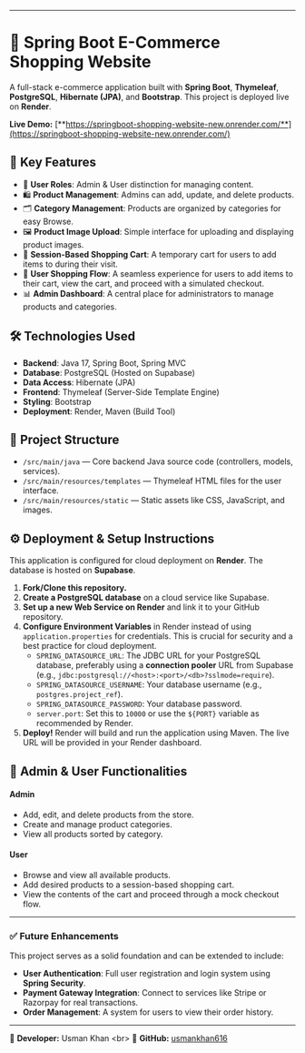 -----

# 🛒 Spring Boot E-Commerce Shopping Website

A full-stack e-commerce application built with **Spring Boot**, **Thymeleaf**, **PostgreSQL**, **Hibernate (JPA)**, and **Bootstrap**. This project is deployed live on **Render**.

**Live Demo:** [**https://springboot-shopping-website-new.onrender.com/**](https://springboot-shopping-website-new.onrender.com/)

## 🚀 Key Features

  - 🔐 **User Roles**: Admin & User distinction for managing content.
  - 🛍️ **Product Management**: Admins can add, update, and delete products.
  - 🗂️ **Category Management**: Products are organized by categories for easy Browse.
  - 🖼️ **Product Image Upload**: Simple interface for uploading and displaying product images.
  - 🛒 **Session-Based Shopping Cart**: A temporary cart for users to add items to during their visit.
  - 👤 **User Shopping Flow**: A seamless experience for users to add items to their cart, view the cart, and proceed with a simulated checkout.
  - 📊 **Admin Dashboard**: A central place for administrators to manage products and categories.

## 🛠️ Technologies Used

  - **Backend**: Java 17, Spring Boot, Spring MVC
  - **Database**: PostgreSQL (Hosted on Supabase)
  - **Data Access**: Hibernate (JPA)
  - **Frontend**: Thymeleaf (Server-Side Template Engine)
  - **Styling**: Bootstrap
  - **Deployment**: Render, Maven (Build Tool)

## 📁 Project Structure

  - `/src/main/java` — Core backend Java source code (controllers, models, services).
  - `/src/main/resources/templates` — Thymeleaf HTML files for the user interface.
  - `/src/main/resources/static` — Static assets like CSS, JavaScript, and images.

## ⚙️ Deployment & Setup Instructions

This application is configured for cloud deployment on **Render**. The database is hosted on **Supabase**.

1.  **Fork/Clone this repository.**
2.  **Create a PostgreSQL database** on a cloud service like Supabase.
3.  **Set up a new Web Service on Render** and link it to your GitHub repository.
4.  **Configure Environment Variables** in Render instead of using `application.properties` for credentials. This is crucial for security and a best practice for cloud deployment.
      * `SPRING_DATASOURCE_URL`: The JDBC URL for your PostgreSQL database, preferably using a **connection pooler** URL from Supabase (e.g., `jdbc:postgresql://<host>:<port>/<db>?sslmode=require`).
      * `SPRING_DATASOURCE_USERNAME`: Your database username (e.g., `postgres.project_ref`).
      * `SPRING_DATASOURCE_PASSWORD`: Your database password.
      * `server.port`: Set this to `10000` or use the `${PORT}` variable as recommended by Render.
5.  **Deploy\!** Render will build and run the application using Maven. The live URL will be provided in your Render dashboard.

## 💼 Admin & User Functionalities

#### **Admin**

  * Add, edit, and delete products from the store.
  * Create and manage product categories.
  * View all products sorted by category.

#### **User**

  * Browse and view all available products.
  * Add desired products to a session-based shopping cart.
  * View the contents of the cart and proceed through a mock checkout flow.

-----

### ✅ Future Enhancements

This project serves as a solid foundation and can be extended to include:

  - **User Authentication**: Full user registration and login system using **Spring Security**.
  - **Payment Gateway Integration**: Connect to services like Stripe or Razorpay for real transactions.
  - **Order Management**: A system for users to view their order history.

-----

📌 **Developer:** Usman Khan
\<br\>
📌 **GitHub:** [usmankhan616](https://github.com/usmankhan616)
